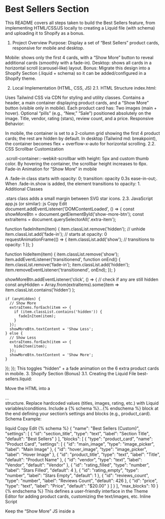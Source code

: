 # Best Sellers Section
This README covers all steps taken to build the Best Sellers feature, from implementing HTML/CSS/JS locally to creating a Liquid file (with schema) and uploading it to Shopify as a bonus.

1. Project Overview
Purpose:
Display a set of “Best Sellers” product cards, responsive for mobile and desktop.

Mobile: shows only the first 4 cards, with a “Show More” button to reveal additional cards (smoothly with a fade-in).
Desktop: shows all cards in a horizontal scroll (carousel‐like) layout.
Bonus:
Migrate this design into a Shopify Section (.liquid + schema) so it can be added/configured in a Shopify theme.

2. Local Implementation (HTML, CSS, JS)
2.1. HTML Structure
index.html:

Uses Tailwind CSS via CDN for styling and utility classes.
Contains a header, a main container displaying product cards, and a “Show More” button (visible only in mobile).
Each product card has:
Two images (main + hover).
Optional “pills” (e.g., “New,” “Sale”) positioned absolutely on the image.
Title, vendor, rating (stars), review count, and a price.
Responsive Behavior:

In mobile, the container is set to a 2-column grid showing the first 4 product cards; the rest are hidden by default.
In desktop (Tailwind md: breakpoint), the container becomes flex + overflow-x-auto for horizontal scrolling.
2.2. CSS
Scrollbar Customization

.scroll-container::-webkit-scrollbar with height: 5px and custom thumb color.
By hovering the container, the scrollbar height increases to 6px.
Fade-in Animation for “Show More” in mobile

A .fade-in class starts with opacity: 0; transition: opacity 0.3s ease-in-out;.
When .fade-in.show is added, the element transitions to opacity: 1.
Additional Classes

.stars class adds a small margin between SVG star icons.
2.3. JavaScript
app.js (or similar):
js
Copy
Edit
document.addEventListener('DOMContentLoaded', () => {
  const showMoreBtn = document.getElementById('show-more-btn');
  const extraItems = document.querySelectorAll('.extra-item');

  function fadeInItem(item) {
    item.classList.remove('hidden'); // unhide
    item.classList.add('fade-in');   // starts at opacity: 0
    requestAnimationFrame(() => {
      item.classList.add('show');    // transitions to opacity: 1
    });
  }

  function hideItem(item) {
    item.classList.remove('show');
    item.addEventListener('transitionend', function onEnd() {
      item.classList.remove('fade-in');
      item.classList.add('hidden');
      item.removeEventListener('transitionend', onEnd);
    });
  }

  showMoreBtn.addEventListener('click', () => {
    // check if any are still hidden
    const anyHidden = Array.from(extraItems).some(item =>
      item.classList.contains('hidden')
    );

    if (anyHidden) {
      // Show More
      extraItems.forEach(item => {
        if (item.classList.contains('hidden')) {
          fadeInItem(item);
        }
      });
      showMoreBtn.textContent = 'Show Less';
    } else {
      // Show Less
      extraItems.forEach(item => {
        hideItem(item);
      });
      showMoreBtn.textContent = 'Show More';
    }
  });
});
This toggles “hidden” + a fade animation on the 6 extra product cards in mobile.
3. Shopify Section (Bonus)
3.1. Creating the Liquid File
best-sellers.liquid:

Move the HTML into a <section>...</section> structure.
Replace hardcoded values (titles, images, rating, etc.) with Liquid variables/conditions.
Include a {% schema %}...{% endschema %} block at the end defining your section’s settings and blocks (e.g., product_card).
Schema Example:

liquid
Copy
Edit
{% schema %}
{
  "name": "Best Sellers (Custom)",
  "settings": [
    {
      "id": "section_title",
      "type": "text",
      "label": "Section Title",
      "default": "Best Sellers"
    }
  ],
  "blocks": [
    {
      "type": "product_card",
      "name": "Product Card",
      "settings": [
        { "id": "main_image", "type": "image_picker", "label": "Main Image" },
        { "id": "hover_image", "type": "image_picker", "label": "Hover Image" },
        { "id": "product_title", "type": "text", "label": "Title", "default": "Product Name" },
        { "id": "vendor", "type": "text", "label": "Vendor", "default": "Vendor" },
        { "id": "rating_filled", "type": "number", "label": "Stars Filled", "default": 4 },
        { "id": "rating_empty", "type": "number", "label": "Stars Empty", "default": 1 },
        { "id": "reviews_count", "type": "number", "label": "Reviews Count", "default": 426 },
        { "id": "price", "type": "text", "label": "Price", "default": "$20.00" }
      ]
    }
  ],
  "max_blocks": 10
}
{% endschema %}
This defines a user-friendly interface in the Theme Editor for adding product cards, customizing the text/images, etc.
Inline Script

Keep the “Show More” JS inside a <script> tag at the bottom of the .liquid so it works in Shopify’s environment.
CSS

Either inline <style> in your .liquid or place it in your theme’s main CSS file (e.g., theme.css.liquid) to handle .scroll-container, .fade-in, etc.
3.2. Uploading to Shopify
Via Shopify web editor:

Go to “Online Store” → “Themes” → “Edit code”.
Create/upload best-sellers.liquid into the sections/ folder.
Save. Check for errors in the schema JSON.
In the Theme Editor (Customize), click “Add section” → “Best Sellers (Custom)” and configure your blocks.
Via Shopify CLI (recommended for developer workflow):

Install or update the CLI:
bash
Copy
Edit
npm install -g @shopify/cli @shopify/theme
From your local folder, either do shopify theme pull (to get the latest theme) or shopify theme push to upload your changes:
bash
Copy
Edit
shopify theme push --store=your-dev-store.myshopify.com
Verify the section appears under sections/ in the theme, then use “Customize” to add it.
4. Final Notes
We implemented:

Mobile: Grid of 2 columns, 4 visible, plus a “Show More” button that reveals extras with a fade-in.
Desktop: A flex container with horizontal scroll, custom scrollbar.
Bonus: Converted to a Shopify Section with Liquid schema, so it can be added to a theme and configured via the Theme Editor.
If you see any issues (e.g., the section not appearing in the Editor), double-check:

No trailing commas or syntax errors in the JSON schema.
The .liquid file is truly in sections/.
The theme is the correct one if you have multiple themes.
That’s all!
We have a fully responsive “Best Sellers” layout, plus a Shopify-Section-ready version for easy integration.
